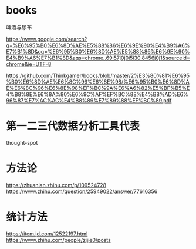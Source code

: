 # books

啤酒与尿布

https://www.google.com/search?q=%E6%95%B0%E6%8D%AE%E5%88%86%E6%9E%90%E4%B9%A6%E7%B1%8D&oq=%E6%95%B0%E6%8D%AE%E5%88%86%E6%9E%90%E4%B9%A6%E7%B1%8D&aqs=chrome..69i57j0j0i5i30.8456j0j1&sourceid=chrome&ie=UTF-8

https://github.com/Thinkgamer/books/blob/master/2%E3%80%81%E6%95%B0%E6%8D%AE%E6%8C%96%E6%8E%98/%E6%95%B0%E6%8D%AE%E6%8C%96%E6%8E%98%EF%BC%9A%E6%A6%82%E5%BF%B5%E4%B8%8E%E6%8A%80%E6%9C%AF%EF%BC%88%E4%B8%AD%E6%96%87%E7%AC%AC%E4%B8%89%E7%89%88%EF%BC%89.pdf

# 第一二三代数据分析工具代表

thought-spot

# 方法论

https://zhuanlan.zhihu.com/p/109524728
https://www.zhihu.com/question/25949022/answer/77616356

# 统计方法

https://item.jd.com/12522197.html
https://www.zhihu.com/people/zijie0/posts
